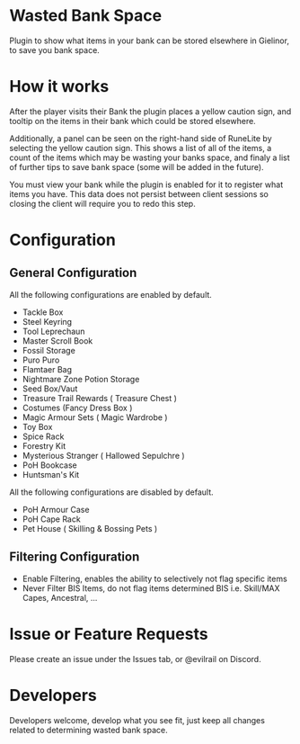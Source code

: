 # Wasted Bank Space
Plugin to show what items in your bank can be stored elsewhere in Gielinor, to save you bank space.

# How it works
After the player visits their Bank the plugin places a yellow caution sign, and tooltip on the items in their bank which could be stored elsewhere.

Additionally, a panel can be seen on the right-hand side of RuneLite by selecting the yellow caution sign. This shows a list of all of the items, a count of the items which may be wasting your banks space, and finaly a list of further tips to save bank space (some will be added in the future).

You must view your bank while the plugin is enabled for it to register what items you have. This data does not persist between client sessions so closing the client will require you to redo this step.

# Configuration
## General Configuration
All the following configurations are enabled by default.

- Tackle Box
- Steel Keyring
- Tool Leprechaun
- Master Scroll Book
- Fossil Storage
- Puro Puro
- Flamtaer Bag
- Nightmare Zone Potion Storage
- Seed Box/Vaut
- Treasure Trail Rewards ( Treasure Chest )
- Costumes (Fancy Dress Box )
- Magic Armour Sets ( Magic Wardrobe )
- Toy Box
- Spice Rack
- Forestry Kit
- Mysterious Stranger ( Hallowed Sepulchre )
- PoH Bookcase
- Huntsman's Kit

All the following configurations are disabled by default.
- PoH Armour Case
- PoH Cape Rack
- Pet House ( Skilling & Bossing Pets )

## Filtering Configuration
- Enable Filtering, enables the ability to selectively not flag specific items
- Never Filter BIS Items, do not flag items determined BIS i.e. Skill/MAX Capes, Ancestral, ...

# Issue or Feature Requests
Please create an issue under the Issues tab, or @evilrail on Discord.

# Developers
Developers welcome, develop what you see fit, just keep all changes related to determining wasted bank space. 
